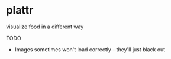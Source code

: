 # plattr
visualize food in a different way

TODO
* Images sometimes won't load correctly - they'll just black out
